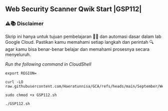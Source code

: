 Web Security Scanner Qwik Start |GSP112|
---
### ⚠️📚 Disclaimer

Skrip ini hanya untuk tujuan pembelajaran 🧑‍🎓 dan automasi dasar dalam lab Google Cloud. Pastikan kamu memahami setiap langkah dan perintah 🔍 agar kamu bisa benar-benar belajar dan memahami prosesnya secara menyeluruh.

_Run the following command in CloudShell_
```
export REGION=
```
```
curl -LO raw.githubusercontent.com/Haeratunnisa/GCA/refs/heads/main/September/Web%20Security%20Scanner%20Qwik%20Start/GSP112.sh

sudo chmod +x GSP112.sh

./GSP112.sh
